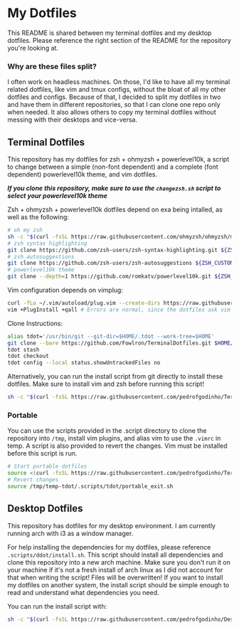 # My Dotfiles
This README is shared between my terminal dotfiles and my desktop dotfiles. Please reference the right section of the README for the repository you're looking at.

### Why are these files split?
I often work on headless machines. On those, I'd like to have all my terminal related dotfiles, like vim and tmux configs, without the bloat of all my other dotfiles and configs. Because of that, I decided to split my dotfiles in two and have them in different repositories, so that I can clone one repo only when needed. It also allows others to copy my terminal dotfiles without messing with their desktops and vice-versa. 

## Terminal Dotfiles
This repository has my dotfiles for zsh + ohmyzsh + powerlevel10k, a script to change between a simple (non-font dependent) and a complete (font dependent) powerlevel10k theme, and vim dotfiles.

***If you clone this repository, make sure to use the `changezsh.sh` script to select your powerlevel10k theme***

Zsh + ohmyzsh + powerlevel10k dotfiles depend on exa being intalled, as well as the following:
```bash
# oh my zsh
sh -c "$(curl -fsSL https://raw.githubusercontent.com/ohmyzsh/ohmyzsh/master/tools/install.sh) --unattended"
# zsh syntax highlighting
git clone https://github.com/zsh-users/zsh-syntax-highlighting.git ${ZSH_CUSTOM:-~/.oh-my-zsh/custom}/plugins/zsh-syntax-highlighting
# zsh autosuggestions
git clone https://github.com/zsh-users/zsh-autosuggestions ${ZSH_CUSTOM:-~/.oh-my-zsh/custom}/plugins/zsh-autosuggestions
# powerlevel10k theme
git clone --depth=1 https://github.com/romkatv/powerlevel10k.git ${ZSH_CUSTOM:-$HOME/.oh-my-zsh/custom}/themes/powerlevel10k
```

Vim configuration depends on vimplug:
```bash
curl -fLo ~/.vim/autoload/plug.vim --create-dirs https://raw.githubusercontent.com/junegunn/vim-plug/master/plug.vim
vim +PlugInstall +qall # Errors are normal, since the dotfiles ask vim for a colorscheme we've yet to install
```

Clone Instructions:
```bash
alias tdot='/usr/bin/git --git-dir=$HOME/.tdot --work-tree=$HOME'
git clone --bare https://github.com/Fowlron/TerminalDotfiles.git $HOME/.tdot
tdot stash
tdot checkout
tdot config --local status.showUntrackedFiles no
```

Alternatively, you can run the install script from git directly to install these dotfiles. Make sure to install vim and zsh before running this script!
```bash
sh -c "$(curl -fsSL https://raw.githubusercontent.com/pedrofgodinho/TerminalDotfiles/main/.scripts/tdot/install.sh)"
```

### Portable

You can use the scripts provided in the .script directory to clone the repository into `/tmp`, install vim plugins, and alias vim to use the `.vimrc` in temp. A script is also provided to revert the changes. Vim must be installed before this script is run. 
```bash
# Start portable dotfiles
source <(curl -fsSL https://raw.githubusercontent.com/pedrofgodinho/TerminalDotfiles/main/.scripts/tdot/portable_start.sh)
# Revert changes
source /tmp/temp-tdot/.scripts/tdot/portable_exit.sh
```

## Desktop Dotfiles
This repository has dotfiles for my desktop environment. I am currently running arch with i3 as a window manager. 

For help installing the dependencies for my dotfiles, please reference `.scripts/ddot/install.sh`. This script should install all dependencies and clone this repository into a new arch machine. Make sure you don't run it on your machine if it's not a fresh install of arch linux as I did not account for that when writing the script! Files will be overwritten! If you want to install my dotfiles on another system, the install script should be simple enough to read and understand what dependencies you need.

You can run the install script with:
```bash
sh -c "$(curl -fsSL https://raw.githubusercontent.com/pedrofgodinho/DesktopDotfiles/main/.scripts/ddot/install.sh)"
```


